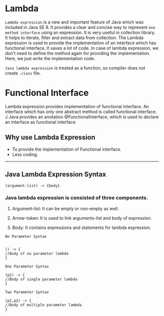 # Lambda
`Lambda expression` is a new and important feature of Java which was included in Java SE 8. 
It provides a clear and concise way to represent `one method interface` using an expression. 
It is very useful in collection library. It helps to iterate, filter and extract data from collection.
The Lambda expression is used to provide the implementation of an interface which has functional interface. 
It saves a lot of code. 
In case of lambda expression, we don't need to define the method again for providing the implementation. 
Here, we just write the implementation code.

`Java lambda expression` is treated as a function, so compiler does not create `.class` file.

# Functional Interface
Lambda expression provides implementation of functional interface. 
An interface which has only one abstract method is called functional interface. J
Java provides an anotation @FunctionalInterface, which is used to declare an interface as functional interface.
## Why use Lambda Expression
* To provide the implementation of Functional interface.
* Less coding.
----
## Java Lambda Expression Syntax
```
(argument-list) -> {body}  
```
### Java lambda expression is consisted of three components.

1) Argument-list: It can be empty or non-empty as well.

2) Arrow-token: It is used to link arguments-list and body of expression.

3) Body: It contains expressions and statements for lambda expression.

`No Parameter Syntax`
```

() -> {  
//Body of no parameter lambda  
} 
``` 
`One Parameter Syntax`
```
(p1) -> {  
//Body of single parameter lambda  
} 
``` 
`Two Parameter Syntax`
```
(p1,p2) -> {  
//Body of multiple parameter lambda  
}
```  

 